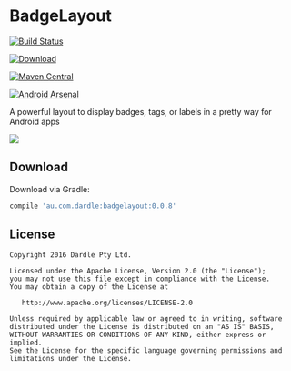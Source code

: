 BadgeLayout
=======
[![Build Status](https://travis-ci.org/luxiliu/BadgeLayout.svg?branch=develop)](https://travis-ci.org/luxiliu/BadgeLayout)

[![Download](https://api.bintray.com/packages/luxiliu/maven/BadgeLayout/images/download.svg)](https://bintray.com/luxiliu/maven/BadgeLayout/_latestVersion)

[![Maven Central](https://maven-badges.herokuapp.com/maven-central/au.com.dardle/badgelayout/badge.svg)](https://maven-badges.herokuapp.com/maven-central/au.com.darlde/badgelayout)

[![Android Arsenal](https://img.shields.io/badge/Android%20Arsenal-BadgeLayout-brightgreen.svg?style=flat)](http://android-arsenal.com/details/1/4713)


A powerful layout to display badges, tags, or labels in a pretty way for Android apps

![](https://cloud.githubusercontent.com/assets/22950288/20654442/6f769cae-b56d-11e6-9c46-a2d1e410e1ce.png)

Download
--------

Download via Gradle:
```groovy
compile 'au.com.dardle:badgelayout:0.0.8'
```


License
--------

    Copyright 2016 Dardle Pty Ltd.

    Licensed under the Apache License, Version 2.0 (the "License");
    you may not use this file except in compliance with the License.
    You may obtain a copy of the License at

       http://www.apache.org/licenses/LICENSE-2.0

    Unless required by applicable law or agreed to in writing, software
    distributed under the License is distributed on an "AS IS" BASIS,
    WITHOUT WARRANTIES OR CONDITIONS OF ANY KIND, either express or implied.
    See the License for the specific language governing permissions and
    limitations under the License.


 [1]: https://search.maven.org/remote_content?g=au.com.dardle&a=badgelayout&v=LATEST
